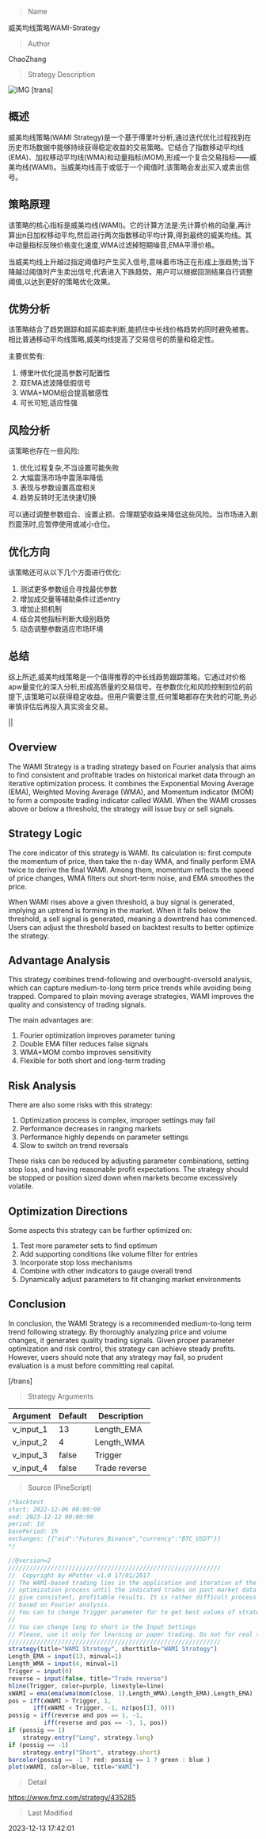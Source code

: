 
> Name

威美均线策略WAMI-Strategy

> Author

ChaoZhang

> Strategy Description

![IMG](https://www.fmz.com/upload/asset/1201dcd0fb4853144db.png)
[trans]

## 概述

威美均线策略(WAMI Strategy)是一个基于傅里叶分析,通过迭代优化过程找到在历史市场数据中能够持续获得稳定收益的交易策略。它结合了指数移动平均线(EMA)、加权移动平均线(WMA)和动量指标(MOM),形成一个复合交易指标——威美均线(WAMI)。当威美均线高于或低于一个阈值时,该策略会发出买入或卖出信号。

## 策略原理

该策略的核心指标是威美均线(WAMI)。它的计算方法是:先计算价格的动量,再计算出n日加权移动平均,然后进行两次指数移动平均计算,得到最终的威美均线。其中动量指标反映价格变化速度,WMA过滤掉短期噪音,EMA平滑价格。

当威美均线上升越过指定阈值时产生买入信号,意味着市场正在形成上涨趋势;当下降越过阈值时产生卖出信号,代表进入下跌趋势。用户可以根据回测结果自行调整阈值,以达到更好的策略优化效果。

## 优势分析

该策略结合了趋势跟踪和超买超卖判断,能抓住中长线价格趋势的同时避免被套。相比普通移动平均线策略,威美均线提高了交易信号的质量和稳定性。

主要优势有:

1. 傅里叶优化提高参数可配置性
2. 双EMA滤波降低假信号
3. WMA+MOM组合提高敏感性
4. 可长可短,适应性强

## 风险分析

该策略也存在一些风险:

1. 优化过程复杂,不当设置可能失败
2. 大幅震荡市场中震荡率降低
3. 表现与参数设置高度相关
4. 趋势反转时无法快速切换

可以通过调整参数组合、设置止损、合理期望收益来降低这些风险。当市场进入剧烈震荡时,应暂停使用或减小仓位。

## 优化方向 

该策略还可从以下几个方面进行优化:

1. 测试更多参数组合寻找最优参数
2. 增加成交量等辅助条件过滤entry
3. 增加止损机制
4. 结合其他指标判断大级别趋势
5. 动态调整参数适应市场环境

## 总结

综上所述,威美均线策略是一个值得推荐的中长线趋势跟踪策略。它通过对价格apw量变化的深入分析,形成高质量的交易信号。在参数优化和风险控制到位的前提下,该策略可以获得稳定收益。但用户需要注意,任何策略都存在失败的可能,务必审慎评估后再投入真实资金交易。

||

## Overview

The WAMI Strategy is a trading strategy based on Fourier analysis that aims to find consistent and profitable trades on historical market data through an iterative optimization process. It combines the Exponential Moving Average (EMA), Weighted Moving Average (WMA), and Momentum indicator (MOM) to form a composite trading indicator called WAMI. When the WAMI crosses above or below a threshold, the strategy will issue buy or sell signals.

## Strategy Logic

The core indicator of this strategy is WAMI. Its calculation is: first compute the momentum of price, then take the n-day WMA, and finally perform EMA twice to derive the final WAMI. Among them, momentum reflects the speed of price changes, WMA filters out short-term noise, and EMA smoothes the price.

When WAMI rises above a given threshold, a buy signal is generated, implying an uptrend is forming in the market. When it falls below the threshold, a sell signal is generated, meaning a downtrend has commenced. Users can adjust the threshold based on backtest results to better optimize the strategy.

## Advantage Analysis 

This strategy combines trend-following and overbought-oversold analysis, which can capture medium-to-long term price trends while avoiding being trapped. Compared to plain moving average strategies, WAMI improves the quality and consistency of trading signals.

The main advantages are:

1. Fourier optimization improves parameter tuning  
2. Double EMA filter reduces false signals
3. WMA+MOM combo improves sensitivity  
4. Flexible for both short and long-term trading

## Risk Analysis

There are also some risks with this strategy:

1. Optimization process is complex, improper settings may fail
2. Performance decreases in ranging markets  
3. Performance highly depends on parameter settings
4. Slow to switch on trend reversals

These risks can be reduced by adjusting parameter combinations, setting stop loss, and having reasonable profit expectations. The strategy should be stopped or position sized down when markets become excessively volatile.

## Optimization Directions

Some aspects this strategy can be further optimized on:

1. Test more parameter sets to find optimum
2. Add supporting conditions like volume filter for entries
3. Incorporate stop loss mechanisms
4. Combine with other indicators to gauge overall trend
5. Dynamically adjust parameters to fit changing market environments

## Conclusion

In conclusion, the WAMI Strategy is a recommended medium-to-long term trend following strategy. By thoroughly analyzing price and volume changes, it generates quality trading signals. Given proper parameter optimization and risk control, this strategy can achieve steady profits. However, users should note that any strategy may fail, so prudent evaluation is a must before committing real capital.

[/trans]

> Strategy Arguments



|Argument|Default|Description|
|----|----|----|
|v_input_1|13|Length_EMA|
|v_input_2|4|Length_WMA|
|v_input_3|false|Trigger|
|v_input_4|false|Trade reverse|


> Source (PineScript)

``` javascript
/*backtest
start: 2022-12-06 00:00:00
end: 2023-12-12 00:00:00
period: 1d
basePeriod: 1h
exchanges: [{"eid":"Futures_Binance","currency":"BTC_USDT"}]
*/

//@version=2
////////////////////////////////////////////////////////////
//  Copyright by HPotter v1.0 17/01/2017
// The WAMI-based trading lies in the application and iteration of the 
// optimization process until the indicated trades on past market data 
// give consistent, profitable results. It is rather difficult process 
// based on Fourier analysis. 
// You can to change Trigger parameter for to get best values of strategy.
//
// You can change long to short in the Input Settings
// Please, use it only for learning or paper trading. Do not for real trading.
////////////////////////////////////////////////////////////
strategy(title="WAMI Strategy", shorttitle="WAMI Strategy")
Length_EMA = input(13, minval=1)
Length_WMA = input(4, minval=1)
Trigger = input(0)
reverse = input(false, title="Trade reverse")
hline(Trigger, color=purple, linestyle=line)
xWAMI = ema(ema(wma(mom(close, 1),Length_WMA),Length_EMA),Length_EMA)
pos = iff(xWAMI > Trigger, 1,
	   iff(xWAMI < Trigger, -1, nz(pos[1], 0))) 
possig = iff(reverse and pos == 1, -1,
          iff(reverse and pos == -1, 1, pos))	   
if (possig == 1) 
    strategy.entry("Long", strategy.long)
if (possig == -1)
    strategy.entry("Short", strategy.short)	   	    
barcolor(possig == -1 ? red: possig == 1 ? green : blue )
plot(xWAMI, color=blue, title="WAMI")
```

> Detail

https://www.fmz.com/strategy/435285

> Last Modified

2023-12-13 17:42:01
